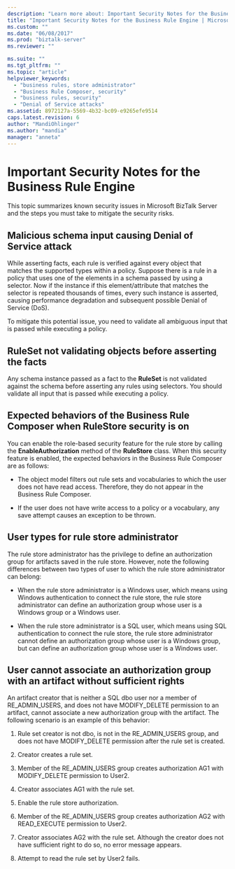 ```yaml
---
description: "Learn more about: Important Security Notes for the Business Rule Engine"
title: "Important Security Notes for the Business Rule Engine | Microsoft Docs"
ms.custom: ""
ms.date: "06/08/2017"
ms.prod: "biztalk-server"
ms.reviewer: ""

ms.suite: ""
ms.tgt_pltfrm: ""
ms.topic: "article"
helpviewer_keywords: 
  - "business rules, store administrator"
  - "Business Rule Composer, security"
  - "business rules, security"
  - "Denial of Service attacks"
ms.assetid: 8972127a-5569-4b32-bc09-e9265efe9514
caps.latest.revision: 6
author: "MandiOhlinger"
ms.author: "mandia"
manager: "anneta"
---
```

# Important Security Notes for the Business Rule Engine
This topic summarizes known security issues in Microsoft BizTalk Server and the steps you must take to mitigate the security risks.  
  
## Malicious schema input causing Denial of Service attack  
 While asserting facts, each rule is verified against every object that matches the supported types within a policy. Suppose there is a rule in a policy that uses one of the elements in a schema passed by using a selector. Now if the instance if this element/attribute that matches the selector is repeated thousands of times, every such instance is asserted, causing performance degradation and subsequent possible Denial of Service (DoS).  
  
 To mitigate this potential issue, you need to validate all ambiguous input that is passed while executing a policy.  
  
## RuleSet not validating objects before asserting the facts  
 Any schema instance passed as a fact to the **RuleSet** is not validated against the schema before asserting any rules using selectors. You should validate all input that is passed while executing a policy.  
  
## Expected behaviors of the Business Rule Composer when RuleStore security is on  
 You can enable the role-based security feature for the rule store by calling the **EnableAuthorization** method of the **RuleStore** class. When this security feature is enabled, the expected behaviors in the Business Rule Composer are as follows:  
  
-   The object model filters out rule sets and vocabularies to which the user does not have read access. Therefore, they do not appear in the Business Rule Composer.  
  
-   If the user does not have write access to a policy or a vocabulary, any save attempt causes an exception to be thrown.  
  
## User types for rule store administrator  
 The rule store administrator has the privilege to define an authorization group for artifacts saved in the rule store. However, note the following differences between two types of user to which the rule store administrator can belong:  
  
-   When the rule store administrator is a Windows user, which means using Windows authentication to connect the rule store, the rule store administrator can define an authorization group whose user is a Windows group or a Windows user.  
  
-   When the rule store administrator is a SQL user, which means using SQL authentication to connect the rule store, the rule store administrator cannot define an authorization group whose user is a Windows group, but can define an authorization group whose user is a Windows user.  
  
## User cannot associate an authorization group with an artifact without sufficient rights  
 An artifact creator that is neither a SQL dbo user nor a member of RE_ADMIN_USERS, and does not have MODIFY_DELETE permission to an artifact, cannot associate a new authorization group with the artifact. The following scenario is an example of this behavior:  
  
1.  Rule set creator is not dbo, is not in the RE_ADMIN_USERS group, and does not have MODIFY_DELETE permission after the rule set is created.  
  
2.  Creator creates a rule set.  
  
3.  Member of the RE_ADMIN_USERS group creates authorization AG1 with MODIFY_DELETE permission to User2.  
  
4.  Creator associates AG1 with the rule set.  
  
5.  Enable the rule store authorization.  
  
6.  Member of the RE_ADMIN_USERS group creates authorization AG2 with READ_EXECUTE permission to User2.  
  
7.  Creator associates AG2 with the rule set. Although the creator does not have sufficient right to do so, no error message appears.  
  
8.  Attempt to read the rule set by User2 fails.

